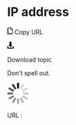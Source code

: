 # IP address

![Copy URL](media/ip-address/Copy.png)
Copy URL

![Download](media/ip-address/Download.png)

Download topic

Don't spell out. 

![In progress](media/ip-address/activity-large.gif)

URL :
